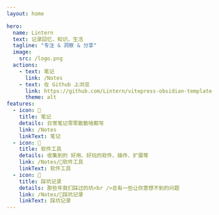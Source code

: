 ```yaml
---
layout: home

hero:
  name: Lintern
  text: 记录回忆，知识，生活
  tagline: "专注 & 洞察 & 分享"
  image:
    src: /logo.png
  actions:
    - text: 笔记
      link: /Notes
    - text: 在 Github 上浏览
      link: https://github.com/Lintern/vitepress-obsidian-template
      theme: alt
features:
  - icon: 📒
    title: 笔记
    details: 日常笔记零零散散啥都写
    link: /Notes
    linkText: 笔记
  - icon: 🧰
    title: 软件工具
    details: 收集到的 好用、好玩的软件、插件、扩展等
    link: /Notes/🧰软件工具
    linkText: 软件工具
  - icon: 🐞
    title: 踩坑记录
    details: 那些年我们踩过的坑<br />总有一些让你意想不到的问题
    link: /Notes/🐞踩坑记录
    linkText: 踩坑记录
---
```

